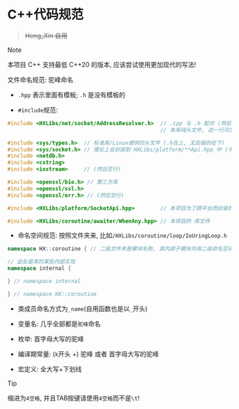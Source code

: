 # C++代码规范
> ~~Heng_Xin 自用~~

> [!NOTE]
> 本项目 C++ 支持最低 C++20 的版本, 应该尝试使用更加现代的写法!

文件命名规范: 驼峰命名

- `.hpp` 表示里面有模板; `.h` 是没有模板的

- `#include`规范:

```cpp
#include <HXLibs/net/socket/AddressResolver.h>  // .cpp 与 .h 配对 (然后空行)
                                                // 本库纯头文件, 这一行可忽略

#include <sys/types.h>  // 标准库/Linux提供的头文件 (.h在上, 无后缀的在下)
#include <sys/socket.h> // 理论上会封装到 HXLibs/platform/**Api.hpp 中 (平台相关的api)
#include <netdb.h>
#include <cstring>
#include <iostream>     // (然后空行)

#include <openssl/bio.h> // 第三方库
#include <openssl/ssl.h>  
#include <openssl/err.h> // (然后空行)

#include <HXLibs/platform/SocketApi.hpp>        // 本项目为了跨平台而封装的API (然后空行)

#include <HXLibs/coroutine/awaiter/WhenAny.hpp> // 本项目的 库文件
```

- 命名空间规范: 按照文件夹来, 比如`/HXLibs/coroutine/loop/IoUringLoop.h`

```cpp
namespace HX::coroutine { // 二级文件夹是模块名称, 其内部子模块共用二级命名空间

// 此处是库的某些内部实现
namespace internal {

} // namespace internal

} // namespace HX::coroutine
```

- 类成员命名方式为`_name`(自用函数也是以`_`开头)
- 变量名: 几乎全部都是`驼峰`命名
- 枚举: 首字母大写的驼峰
- 编译期常量: (`k`开头 +) 驼峰 或者 首字母大写的驼峰

- 宏定义: 全大写+下划线

> [!TIP]
> 缩进为`4空格`, 并且TAB按键请使用`4空格`而不是`\t`!